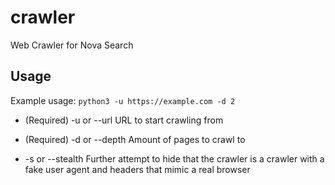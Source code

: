 # crawler
Web Crawler for Nova Search

## Usage
Example usage:
`python3 -u https://example.com -d 2`

- (Required) -u or --url
URL to start crawling from

- (Required) -d or --depth
Amount of pages to crawl to

- -s or --stealth
Further attempt to hide that the crawler is a crawler with a fake user agent and headers that mimic a real browser